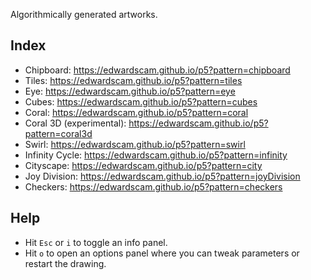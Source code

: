 Algorithmically generated artworks.

## Index
* Chipboard: https://edwardscam.github.io/p5?pattern=chipboard
* Tiles: https://edwardscam.github.io/p5?pattern=tiles
* Eye: https://edwardscam.github.io/p5?pattern=eye
* Cubes: https://edwardscam.github.io/p5?pattern=cubes
* Coral: https://edwardscam.github.io/p5?pattern=coral
* Coral 3D (experimental): https://edwardscam.github.io/p5?pattern=coral3d
* Swirl: https://edwardscam.github.io/p5?pattern=swirl
* Infinity Cycle: https://edwardscam.github.io/p5?pattern=infinity
* Cityscape: https://edwardscam.github.io/p5?pattern=city
* Joy Division: https://edwardscam.github.io/p5?pattern=joyDivision
* Checkers: https://edwardscam.github.io/p5?pattern=checkers

## Help
* Hit `Esc` or `i` to toggle an info panel.
* Hit `o` to open an options panel where you can tweak parameters or restart the drawing.

